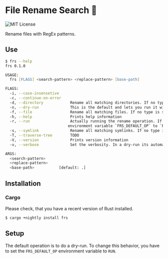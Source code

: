 # File Rename Search 🦀

![MIT License](https://img.shields.io/github/license/TheAlgorythm/frs?style=for-the-badge)

Rename files with RegEx patterns.

## Use

```zsh
$ frs --help
frs 0.1.0

USAGE:
  frs [FLAGS] <search-pattern> <replace-pattern> [base-path]

FLAGS:
  -i, --case-insensetive
  -c, --continue-on-error
  -d, --directory            Rename all matching directories. If no type is set, then everything will be renamed
  -n, --dry-run              This is the default and lets you run it without the actual operation
  -f, --file                 Rename all matching files. If no type is set, then everything will be renamed
  -h, --help                 Prints help information
  -r, --run                  Actually running the rename operation. If you want to set this as default, set the
                            environment variable `FRS_DEFAULT_OP` to `RUN`
  -s, --symlink              Rename all matching symlinks. If no type is set, then everything will be renamed
  -T, --traverse-tree        TODO
  -V, --version              Prints version information
  -v, --verbose              Set the verbosity. In a dry-run its automatically set to 1

ARGS:
  <search-pattern>
  <replace-pattern>
  <base-path>           [default: .]
```

## Installation

### Cargo

Please check, that you have a recent version of Rust installed.

```zsh
$ cargo +nightly install frs
```

## Setup

The default operation is to do a dry-run. To change this behavior, you have to set the `FRS_DEFAULT_OP` environment variable to `RUN`.

